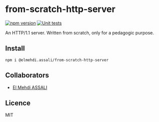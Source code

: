 # from-scratch-http-server

[![npm version](https://badge.fury.io/js/@elmehdi.assali%2Ffrom-scratch-http-server.svg)](https://badge.fury.io/js/@elmehdi.assali%2Ffrom-scratch-http-server) [![Unit tests](https://github.com/assalielmehdi/from-scratch-http-server/actions/workflows/unit-tests.yml/badge.svg)](https://github.com/assalielmehdi/from-scratch-http-server/actions/workflows/unit-tests.yml)

An HTTP/1.1 server. Written from scratch, only for a pedagogic purpose.

## Install

```shell
npm i @elmehdi.assali/from-scratch-http-server
```

## Collaborators

- [El Mehdi ASSALI](https://github.com/assalielmehdi)

## Licence

MIT
